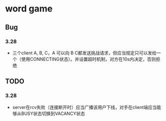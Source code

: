 # word game

## Bug
### 3.28
* 三个client A, B, C，A 可以向 B C都发送挑战请求，但应当规定只可以发给一个（使用CONNECTING状态）。并设置超时机制，对方在10s内决定，否则拒绝

## TODO
### 3.28
* server在rcv失败（连接断开时）应当广播该用户下线，对手在client端应当能够从BUSY状态切换到VACANCY状态